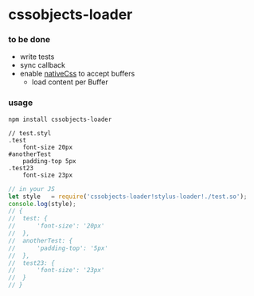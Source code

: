 # cssobjects-loader

### to be done  
* write tests
* sync callback
* enable [nativeCss](https://github.com/doubleu23/native-css) to accept buffers
	* load content per Buffer

### usage 
```npm install cssobjects-loader```

```Stylus
// test.styl
.test
	font-size 20px
#anotherTest
	padding-top 5px
.test23
	font-size 23px

```

```Javascript
// in your JS
let style 	= require('cssobjects-loader!stylus-loader!./test.so');
console.log(style);
// {
// 	test: {
// 		'font-size': '20px'
// 	},
// 	anotherTest: {
// 		'padding-top': '5px'
// 	},
// 	test23: {
// 		'font-size': '23px'
// 	}
// }
```
